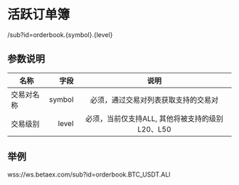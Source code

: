 # 活跃订单簿

/sub?id=orderbook.{symbol}.{level}

## 参数说明

| 名称        | 字段     |  说明 |
| --------   | -----:   | :----: |
| 交易对名称 | symbol | 必须，通过交易对列表获取支持的交易对 |
| 交易级别 | level | 必须，当前仅支持ALL, 其他将被支持的级别L20、L50 |

## 举例

wss://ws.betaex.com/sub?id=orderbook.BTC_USDT.ALl

